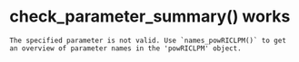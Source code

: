 # check_parameter_summary() works

    The specified parameter is not valid. Use `names_powRICLPM()` to get an overview of parameter names in the 'powRICLPM' object.


